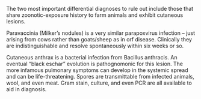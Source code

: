 The two most important differential diagnoses to rule out include those that share zoonotic-exposure history to farm animals and exhibit cutaneous lesions.

Paravaccinia (Milker’s nodules) is a very similar parapoxvirus infection – just arising from cows rather than goats/sheep as in orf disease. Clinically they are indistinguishable and resolve spontaneously within six weeks or so.

Cutaneous anthrax is a bacterial infection from Bacillus anthracis. An eventual “black eschar” evolution is pathognomonic for this lesion. The more infamous pulmonary symptoms can develop in the systemic spread and can be life-threatening. Spores are transmittable from infected animals, wool, and even meat. Gram stain, culture, and even PCR are all available to aid in diagnosis.